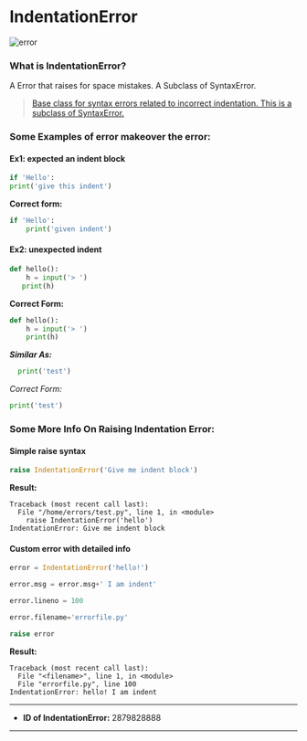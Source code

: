 # IndentationError
![error](https://encrypted-tbn0.gstatic.com/images?q=tbn:ANd9GcTr3M5OATVYdk3KKQNUvIip_FWMSV6c8yl7PA&usqp=CAU)
### What is IndentationError?

A Error that raises for space mistakes. A Subclass of SyntaxError. 
> [Base class for syntax errors related to incorrect indentation. This is a subclass of SyntaxError.](https://docs.python.org/3/library/exceptions.html/#IndentationError)

### Some Examples of error makeover the error:
#### Ex1: expected an indent block
```py
if 'Hello':
print('give this indent')
```
**Correct form:**
```py
if 'Hello':
    print('given indent')
```

#### Ex2: unexpected indent
```py
def hello():
    h = input('> ')
   print(h)
```
**Correct Form:**
```py
def hello():
    h = input('> ')
    print(h)
```
_**Similar As:**_
```py
  print('test')
```
*Correct Form:*
```py
print('test')
```

### Some More Info On Raising Indentation Error:
#### Simple raise syntax
```py
raise IndentationError('Give me indent block')
```
**Result:**

```
Traceback (most recent call last):
  File "/home/errors/test.py", line 1, in <module>
    raise IndentationError('hello')
IndentationError: Give me indent block
```

#### Custom error with detailed info
```py
error = IndentationError('hello!')

error.msg = error.msg+' I am indent'

error.lineno = 100

error.filename='errorfile.py'

raise error
```
**Result:**
```
Traceback (most recent call last):
  File "<filename>", line 1, in <module>
  File "errorfile.py", line 100
IndentationError: hello! I am indent
```
----


* **ID of IndentationError:** 2879828888
--------

